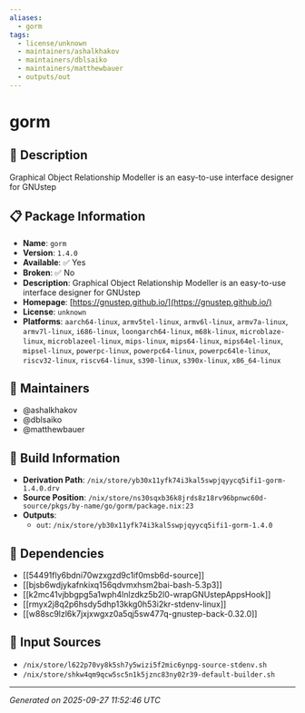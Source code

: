 ```yaml
---
aliases:
  - gorm
tags:
  - license/unknown
  - maintainers/ashalkhakov
  - maintainers/dblsaiko
  - maintainers/matthewbauer
  - outputs/out
---
```


# gorm

## 📝 Description

Graphical Object Relationship Modeller is an easy-to-use interface designer for GNUstep

## 📋 Package Information

- **Name**: `gorm`
- **Version**: `1.4.0`
- **Available**: ✅ Yes
- **Broken**: ✅ No
- **Description**: Graphical Object Relationship Modeller is an easy-to-use interface designer for GNUstep
- **Homepage**: [https://gnustep.github.io/](https://gnustep.github.io/)
- **License**: `unknown`
- **Platforms**: `aarch64-linux`, `armv5tel-linux`, `armv6l-linux`, `armv7a-linux`, `armv7l-linux`, `i686-linux`, `loongarch64-linux`, `m68k-linux`, `microblaze-linux`, `microblazeel-linux`, `mips-linux`, `mips64-linux`, `mips64el-linux`, `mipsel-linux`, `powerpc-linux`, `powerpc64-linux`, `powerpc64le-linux`, `riscv32-linux`, `riscv64-linux`, `s390-linux`, `s390x-linux`, `x86_64-linux`
## 👥 Maintainers

- @ashalkhakov
- @dblsaiko
- @matthewbauer


## 🔧 Build Information

- **Derivation Path**: `/nix/store/yb30x11yfk74i3kal5swpjqyycq5ifi1-gorm-1.4.0.drv`
- **Source Position**: `/nix/store/ns30sqxb36k8jrds8z18rv96bpnwc60d-source/pkgs/by-name/go/gorm/package.nix:23`
- **Outputs**:
  - `out`:  `/nix/store/yb30x11yfk74i3kal5swpjqyycq5ifi1-gorm-1.4.0`

## 🔗 Dependencies

- [[54491fly6bdni70wzxgzd9c1if0msb6d-source]]
- [[bjsb6wdjykafnkixq156qdvmxhsm2bai-bash-5.3p3]]
- [[k2mc41vjbbgpg5a1wph4lnlzdkz5b2l0-wrapGNUstepAppsHook]]
- [[rmyx2j8q2p6hsdy5dhp13kkg0h53i2kr-stdenv-linux]]
- [[w88sc9lzl6k7jxjxwgxz0a5qj5sw477q-gnustep-back-0.32.0]]

## 📁 Input Sources

- `/nix/store/l622p70vy8k5sh7y5wizi5f2mic6ynpg-source-stdenv.sh`
- `/nix/store/shkw4qm9qcw5sc5n1k5jznc83ny02r39-default-builder.sh`

---
*Generated on 2025-09-27 11:52:46 UTC*
